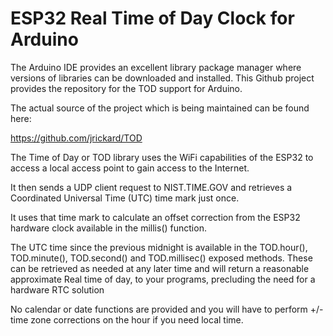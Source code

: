 # ESP32 Real Time of Day Clock for Arduino
The Arduino IDE provides an excellent library package manager where versions of libraries can be downloaded and installed.  This Github project provides the repository for the TOD support for Arduino.

The actual source of the project which is being maintained can be found here:

https://github.com/jrickard/TOD

The Time of Day or TOD library uses the WiFi capabilities of the ESP32 to 
access a local access point to gain access to the Internet.

It then sends a UDP client request to NIST.TIME.GOV and retrieves a Coordinated
Universal Time (UTC) time mark just once.

It uses that time mark to calculate an offset correction from the ESP32 hardware clock
available in the millis() function.

The UTC time since the previous midnight is available in the TOD.hour(), TOD.minute(),
TOD.second() and TOD.millisec() exposed methods.  These can be retrieved as needed
at any later time and will return a reasonable approximate Real time of day, to your
programs, precluding the need for a hardware RTC solution

No calendar or date functions are provided and you will have to perform +/- 
time zone corrections on the hour if you need local time.
